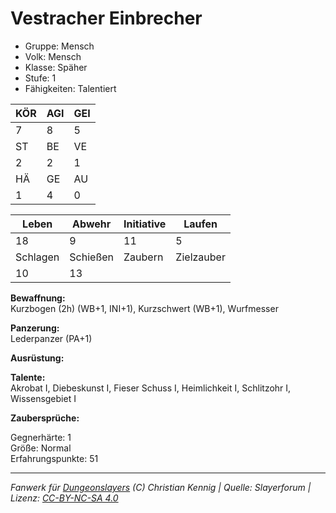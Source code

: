 # Vestracher Einbrecher  
- Gruppe: Mensch  
- Volk: Mensch  
- Klasse: Späher  
- Stufe: 1  
- Fähigkeiten: Talentiert  


| KÖR | AGI | GEI |  
| --- | --- | --- |  
| 7   | 8   | 5   |
| ST  | BE  | VE  |  
| 2   | 2   | 1   |
| HÄ  | GE  | AU  |  
| 1   | 4   | 0   |


| Leben    | Abwehr   | Initiative | Laufen     |
| -------- | -------- | ---------- | ---------- |
| 18       | 9        | 11         | 5          |
| Schlagen | Schießen | Zaubern    | Zielzauber |
| 10       | 13       |            |            |

**Bewaffnung:**  
Kurzbogen (2h) (WB+1, INI+1), Kurzschwert (WB+1), Wurfmesser

**Panzerung:**  
Lederpanzer (PA+1)

**Ausrüstung:**  


**Talente:**  
Akrobat I, Diebeskunst I, Fieser Schuss I, Heimlichkeit I, Schlitzohr I, Wissensgebiet I

**Zaubersprüche:**  


Gegnerhärte: 1  
Größe: Normal  
Erfahrungspunkte: 51  



___
*Fanwerk für [Dungeonslayers](https://www.dungeonslayers.net/) (C) Christian Kennig | Quelle: Slayerforum | Lizenz: [CC-BY-NC-SA 4.0](https://creativecommons.org/licenses/by-nc-sa/4.0/deed.de)*